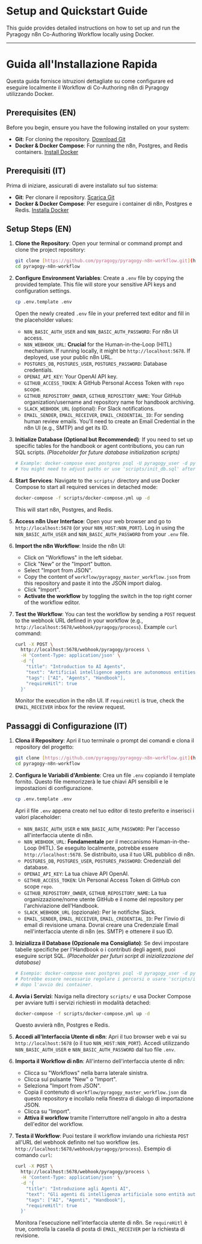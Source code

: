 # Setup and Quickstart Guide

This guide provides detailed instructions on how to set up and run the
Pyragogy n8n Co-Authoring Workflow locally using Docker.

---

# Guida all'Installazione Rapida

Questa guida fornisce istruzioni dettagliate su come configurare ed eseguire
localmente il Workflow di Co-Authoring n8n di Pyragogy utilizzando Docker.

## Prerequisites (EN)

Before you begin, ensure you have the following installed on your system:

* **Git**: For cloning the repository.
    [Download Git](https://git-scm.com/downloads)
* **Docker & Docker Compose**: For running the n8n, Postgres, and Redis
    containers.
    [Install Docker](https://docs.docker.com/get-docker/)

## Prerequisiti (IT)

Prima di iniziare, assicurati di avere installato sul tuo sistema:

* **Git**: Per clonare il repository.
    [Scarica Git](https://git-scm.com/downloads)
* **Docker & Docker Compose**: Per eseguire i container di n8n, Postgres e Redis.
    [Installa Docker](https://docs.docker.com/get-docker/)

## Setup Steps (EN)

1.  **Clone the Repository**:
    Open your terminal or command prompt and clone the project repository:
    ```bash
    git clone [https://github.com/pyragogy/pyragogy-n8n-workflow.git](https://github.com/pyragogy/pyragogy-n8n-workflow.git)
    cd pyragogy-n8n-workflow
    ```

2.  **Configure Environment Variables**:
    Create a `.env` file by copying the provided template. This file will
    store your sensitive API keys and configuration settings.
    ```bash
    cp .env.template .env
    ```
    Open the newly created `.env` file in your preferred text editor and
    fill in the placeholder values:

    * `N8N_BASIC_AUTH_USER` and `N8N_BASIC_AUTH_PASSWORD`: For n8n UI access.
    * `N8N_WEBHOOK_URL`: **Crucial** for the Human-in-the-Loop (HITL)
        mechanism. If running locally, it might be `http://localhost:5678`.
        If deployed, use your public n8n URL.
    * `POSTGRES_DB`, `POSTGRES_USER`, `POSTGRES_PASSWORD`: Database
        credentials.
    * `OPENAI_API_KEY`: Your OpenAI API key.
    * `GITHUB_ACCESS_TOKEN`: A GitHub Personal Access Token with `repo` scope.
    * `GITHUB_REPOSITORY_OWNER`, `GITHUB_REPOSITORY_NAME`: Your GitHub
        organization/username and repository name for handbook archiving.
    * `SLACK_WEBHOOK_URL` (optional): For Slack notifications.
    * `EMAIL_SENDER`, `EMAIL_RECEIVER`, `EMAIL_CREDENTIAL_ID`: For sending
        human review emails. You'll need to create an Email Credential in
        the n8n UI (e.g., SMTP) and get its ID.

3.  **Initialize Database (Optional but Recommended)**:
    If you need to set up specific tables for the handbook or agent
    contributions, you can run SQL scripts.
    *(Placeholder for future database initialization scripts)*
    ```bash
    # Example: docker-compose exec postgres psql -U pyragogy_user -d pyragogy_db -f /path/to/init_db.sql
    # You might need to adjust paths or use 'scripts/init_db.sql' after containers are up.
    ```

4.  **Start Services**:
    Navigate to the `scripts/` directory and use Docker Compose to start
    all required services in detached mode:
    ```bash
    docker-compose -f scripts/docker-compose.yml up -d
    ```
    This will start n8n, Postgres, and Redis.

5.  **Access n8n User Interface**:
    Open your web browser and go to `http://localhost:5678` (or your
    `N8N_HOST:N8N_PORT`). Log in using the `N8N_BASIC_AUTH_USER` and
    `N8N_BASIC_AUTH_PASSWORD` from your `.env` file.

6.  **Import the n8n Workflow**:
    Inside the n8n UI:
    * Click on "Workflows" in the left sidebar.
    * Click "New" or the "Import" button.
    * Select "Import from JSON".
    * Copy the content of `workflow/pyragogy_master_workflow.json` from this
        repository and paste it into the JSON import dialog.
    * Click "Import".
    * **Activate the workflow** by toggling the switch in the top right
        corner of the workflow editor.

7.  **Test the Workflow**:
    You can test the workflow by sending a `POST` request to the webhook URL
    defined in your workflow (e.g., `http://localhost:5678/webhook/pyragogy/process`).
    Example `curl` command:
    ```bash
    curl -X POST \
      http://localhost:5678/webhook/pyragogy/process \
      -H 'Content-Type: application/json' \
      -d '{
        "title": "Introduction to AI Agents",
        "text": "Artificial intelligence agents are autonomous entities...",
        "tags": ["AI", "Agents", "Handbook"],
        "requireHitl": true
      }'
    ```
    Monitor the execution in the n8n UI. If `requireHitl` is true, check the
    `EMAIL_RECEIVER` inbox for the review request.

## Passaggi di Configurazione (IT)

1.  **Clona il Repository**:
    Apri il tuo terminale o prompt dei comandi e clona il repository del progetto:
    ```bash
    git clone [https://github.com/pyragogy/pyragogy-n8n-workflow.git](https://github.com/pyragogy/pyragogy-n8n-workflow.git)
    cd pyragogy-n8n-workflow
    ```

2.  **Configura le Variabili d'Ambiente**:
    Crea un file `.env` copiando il template fornito. Questo file memorizzerà
    le tue chiavi API sensibili e le impostazioni di configurazione.
    ```bash
    cp .env.template .env
    ```
    Apri il file `.env` appena creato nel tuo editor di testo preferito e
    inserisci i valori placeholder:

    * `N8N_BASIC_AUTH_USER` e `N8N_BASIC_AUTH_PASSWORD`: Per l'accesso
        all'interfaccia utente di n8n.
    * `N8N_WEBHOOK_URL`: **Fondamentale** per il meccanismo Human-in-the-Loop
        (HITL). Se eseguito localmente, potrebbe essere `http://localhost:5678`.
        Se distribuito, usa il tuo URL pubblico di n8n.
    * `POSTGRES_DB`, `POSTGRES_USER`, `POSTGRES_PASSWORD`: Credenziali del
        database.
    * `OPENAI_API_KEY`: La tua chiave API OpenAI.
    * `GITHUB_ACCESS_TOKEN`: Un Personal Access Token di GitHub con scope `repo`.
    * `GITHUB_REPOSITORY_OWNER`, `GITHUB_REPOSITORY_NAME`: La tua
        organizzazione/nome utente GitHub e il nome del repository per
        l'archiviazione dell'Handbook.
    * `SLACK_WEBHOOK_URL` (opzionale): Per le notifiche Slack.
    * `EMAIL_SENDER`, `EMAIL_RECEIVER`, `EMAIL_CREDENTIAL_ID`: Per l'invio
        di email di revisione umana. Dovrai creare una Credenziale Email
        nell'interfaccia utente di n8n (es. SMTP) e ottenere il suo ID.

3.  **Inizializza il Database (Opzionale ma Consigliato)**:
    Se devi impostare tabelle specifiche per l'Handbook o i contributi degli
    agenti, puoi eseguire script SQL.
    *(Placeholder per futuri script di inizializzazione del database)*
    ```bash
    # Esempio: docker-compose exec postgres psql -U pyragogy_user -d pyragogy_db -f /path/to/init_db.sql
    # Potrebbe essere necessario regolare i percorsi o usare 'scripts/init_db.sql'
    # dopo l'avvio dei container.
    ```

4.  **Avvia i Servizi**:
    Naviga nella directory `scripts/` e usa Docker Compose per avviare tutti
    i servizi richiesti in modalità detached:
    ```bash
    docker-compose -f scripts/docker-compose.yml up -d
    ```
    Questo avvierà n8n, Postgres e Redis.

5.  **Accedi all'Interfaccia Utente di n8n**:
    Apri il tuo browser web e vai su `http://localhost:5678` (o il tuo
    `N8N_HOST:N8N_PORT`). Accedi utilizzando `N8N_BASIC_AUTH_USER` e
    `N8N_BASIC_AUTH_PASSWORD` dal tuo file `.env`.

6.  **Importa il Workflow di n8n**:
    All'interno dell'interfaccia utente di n8n:
    * Clicca su "Workflows" nella barra laterale sinistra.
    * Clicca sul pulsante "New" o "Import".
    * Seleziona "Import from JSON".
    * Copia il contenuto di `workflow/pyragogy_master_workflow.json` da
        questo repository e incollalo nella finestra di dialogo di importazione JSON.
    * Clicca su "Import".
    * **Attiva il workflow** tramite l'interruttore nell'angolo in alto a destra
        dell'editor del workflow.

7.  **Testa il Workflow**:
    Puoi testare il workflow inviando una richiesta `POST` all'URL del
    webhook definito nel tuo workflow (es. `http://localhost:5678/webhook/pyragogy/process`).
    Esempio di comando `curl`:
    ```bash
    curl -X POST \
      http://localhost:5678/webhook/pyragogy/process \
      -H 'Content-Type: application/json' \
      -d '{
        "title": "Introduzione agli Agenti AI",
        "text": "Gli agenti di intelligenza artificiale sono entità autonome...",
        "tags": ["AI", "Agenti", "Handbook"],
        "requireHitl": true
      }'
    ```
    Monitora l'esecuzione nell'interfaccia utente di n8n. Se `requireHitl`
    è true, controlla la casella di posta di `EMAIL_RECEIVER` per la
    richiesta di revisione.
